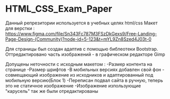 # HTML_CSS_Exam_Paper

Данный репрезитории используется в учебных целях html/css
Макет для верстки : https://www.figma.com/file/Sn343Fc787M3FSzDkGexs9/Free-Landing-Page-Design-(Community)?node-id=5-123&t=mYL9Zn8Szed4J03t-0

Для страницы был  создан адаптив с помощью библеотеки Bootstrap.
Оттредактировано часть изображений - в графическом редакторе Gimp

Допущены неточности с исходным макетом :
-Размер контента на странице
-Размер шрифтов 
-В мобильных версиях добавлен свой фон  - совмещающий изображение из исходников и адаптированный под мобильную версию(Блок 1)
-Переписан подвал сайта в ручную, теперь это не статичное изображение 
-Изображение изпользующие "карусель" так же были отредактированы 
